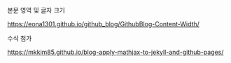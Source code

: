 

본문 영역 및 글자 크기

https://eona1301.github.io/github_blog/GithubBlog-Content-Width/

수식 첨가

https://mkkim85.github.io/blog-apply-mathjax-to-jekyll-and-github-pages/